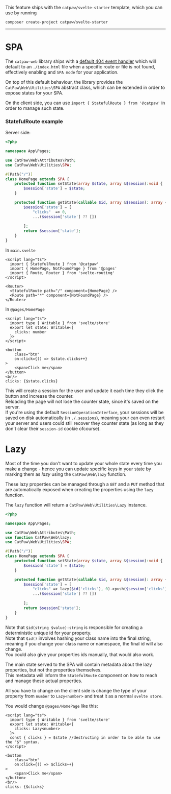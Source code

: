 This feature ships with the `catpaw/svelte-starter` template, which you can use by running<br/>
```
composer create-project catpaw/svelte-starter
```
<hr/>

# SPA

The `catpaw-web` library ships with a [default 404 event handler](./3.WebPathNotFound.md) which will default to an `./index.html` file when a specific route or file is not found, effectively enabling and `SPA mode` for your application.<br/>

On top of this default behaviour, the library provides the `CatPaw\Web\Utilities\SPA` abstract class, which can be extended in order to expose states for your SPA.<br/>

On the client side, you can use `import { StatefulRoute } from '@catpaw'` in order to manage such state.

### StatefulRoute example

Server side:
```php
<?php

namespace App\Pages;

use CatPaw\Web\Attributes\Path;
use CatPaw\Web\Utilities\SPA;

#[Path("/")]
class HomePage extends SPA {
    protected function setState(array $state, array &$session):void {
        $session['state'] = $state;
    }

    protected function getState(callable $id, array &$session): array {
        $session['state'] = [
            "clicks"  => 0,
            ...($session['state'] ?? [])
            
        ];
        return $session['state'];
    }
}
```

In `main.svelte`
```svelte
<script lang="ts">
  import { StatefulRoute } from '@catpaw'
  import { HomePage, NotFoundPage } from '@pages'
  import { Route, Router } from 'svelte-routing'
</script>

<Router>
  <StatefulRoute path="/" component={HomePage} />
  <Route path="*" component={NotFoundPage} />
</Router>
```

In `@pages/HomePage`
```svelte
<script lang="ts">
  import type { Writable } from 'svelte/store'
  export let state: Writable<{
    clicks: number
  }>
</script>

<button
    class="btn"
    on:click={() => $state.clicks++}
>
    <span>Click me</span>
</button>
<br/>
clicks: {$state.clicks}
```

This will create a session for the user and update it each time they click the button and increase the counter.<br/>
Reloading the page will not lose the counter state, since it's saved on the server.<br/>
If you're using the default `SessionOperationInterface`, your sessions will be saved on disk automatically (in `./.sessions`), meaning your can even restart your server and users could still recover they counter state (as long as they don't clear their `session-id` cookie ofcourse).

# Lazy

Most of the time you don't want to update your whole state every time you make a change - hence you can update specific keys in your state by marking them as _lazy_ using the `CatPaw\Web\lazy` function.

These lazy properties can be managed through a `GET` and a `PUT` method  that are automatically exposed when creating the properties using the `lazy` function.

The `lazy` function will return a `CatPaw\Web\Utilities\Lazy` instance.

```php
<?php

namespace App\Pages;

use CatPaw\Web\Attributes\Path;
use function CatPaw\Web\lazy;
use CatPaw\Web\Utilities\SPA;

#[Path("/")]
class HomePage extends SPA {
    protected function setState(array $state, array &$session):void {
        $session['state'] = $state;
    }

    protected function getState(callable $id, array &$session): array {
        $session['state'] = [
            "clicks" => lazy($id('clicks'), 0)->push($session['clicks'])->build(),
            ...($session['state'] ?? [])
            
        ];
        return $session['state'];
    }
}
```

Note that `$id(string $value):string` is responsible for creating a deterministic unique id for your property.<br/>
Note that `$id()` involves hashing your class name into the final string, meaning if you change your class name or namespace, the final id will also change.<br/>
You could also give your properties ids manually, that would also work.<br/>

The main state served to the SPA will contain metadata about the lazy properties, but not the properties themselves.<br/>
This metadata will inform the `StatefulRoute` component on how to reach and manage these actual properties.

All you have to change on the client side is change the type of your property from `number` to `Lazy<number>` and treat it as a normal `svelte store`.

You would change `@pages/HomePage` like this:
```svelte
<script lang="ts">
  import type { Writable } from 'svelte/store'
  export let state: Writable<{
    clicks: Lazy<number>
  }>
  const { clicks } = $state //destructing in order to be able to use the "$" syntax.
</script>

<button
    class="btn"
    on:click={() => $clicks++}
>
    <span>Click me</span>
</button>
<br/>
clicks: {$clicks}
```
